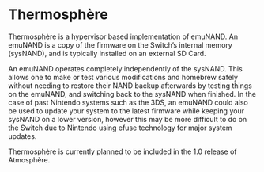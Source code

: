 # Thermosphère
Thermosphère is a hypervisor based implementation of emuNAND. An emuNAND is a copy of the firmware on the Switch’s internal memory (sysNAND), and is typically installed on an external SD Card.

An emuNAND operates completely independently of the sysNAND. This allows one to make or test various modifications and homebrew safely without needing to restore their NAND backup afterwards by testing things on the emuNAND, and switching back to the sysNAND when finished. In the case of past Nintendo systems such as the 3DS, an emuNAND could also be used to update your system to the latest firmware while keeping your sysNAND on a lower version, however this may be more difficult to do on the Switch due to Nintendo using efuse technology for major system updates.

Thermosphère is currently planned to be included in the 1.0 release of Atmosphère.
